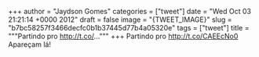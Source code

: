
+++
author = "Jaydson Gomes"
categories = ["tweet"]
date = "Wed Oct 03 21:21:14 +0000 2012"
draft = false
image = "{TWEET_IMAGE}"
slug = "b7bc58257f3466decfc0b1b37445d77b4a05320e"
tags = ["tweet"]
title = """Partindo pro http://t.co/..."""
+++
Partindo pro http://t.co/CAEEcNo0 Apareçam lá!
